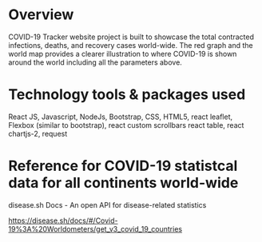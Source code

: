# Overview

COVID-19 Tracker website project is built to showcase the total contracted infections, deaths, and recovery cases world-wide. The red graph and the world map provides a clearer illustration to where COVID-19 is shown around the world including all the parameters above.

# Technology tools & packages used

React JS, Javascript, NodeJs, Bootstrap, CSS, HTML5, react leaflet, Flexbox (similar to bootstrap), react custom scrollbars
react table, react chartjs-2, request

# Reference for COVID-19 statistcal data for all continents world-wide

disease.sh Docs - An open API for disease-related statistics

https://disease.sh/docs/#/Covid-19%3A%20Worldometers/get_v3_covid_19_countries
